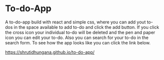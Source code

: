 # To-do-App

A to-do-app build with react and simple css, where you can add yout to-dos in the space available to add to-do and click the add button. If you click the cross icon your individual to-do will be deleted and the pen and paper icon you can edit your to-do. Also you can search for your to-do in the search form. To see how the app looks like you can click the link below.

https://shrutidhungana.github.io/to-do-app/
